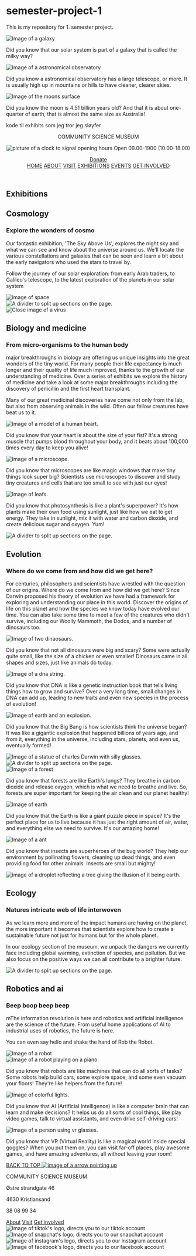 # semester-project-1

This is my repository for 1. semester project.

<div class="cosmo-dyk img-row-dyk">
                <div class="solar dyk-card">
                    <img src="/images/cosmo-galaxy.jpg" alt="Image of a galaxy">
                    <p>Did you know that our solar system is part of a galaxy that is called the milky way?</p>
                </div>
                <div class="observatory dyk-card">
                    <img src="/images/cosmo-observarory.jpg" alt="Image of a astronomical observatory">
                    <p>Did you know a astronomical observatory has a large telescope, or more. It is usually high up in mountains or hills to have cleaner, clearer skies.</p>
                </div>
                <div class="moon dyk-card">
                    <img src="/images/cosmo-moon.jpg" alt="Image of the moons surface">
                    <p>Did you know the moon is 4.51 billion years old? And that it is about one-quarter of earth, that is almost the same size as Australia!</p>
                </div>
            </div>

kode til exhibits som jeg tror jeg sløyfer

<!DOCTYPE html>
<html lang="en">
<head>
    <meta charset="UTF-8">
    <meta name="viewport" content="width=device-width, initial-scale=1.0">
    <meta name="description" content="Welcome to our science community museum, explore and discover the many curiosities of our wonderful universe!">
    <link rel="stylesheet" href="/styles.css">
    <link rel="icon" href="images/logo.png">
    <link rel="preconnect" href="https://fonts.googleapis.com">
    <link rel="preconnect" href="https://fonts.gstatic.com" crossorigin>
    <link href="https://fonts.googleapis.com/css2?family=Inika:wght@400;700&family=Poppins:wght@100;200;300;400;500;600;700&display=swap" rel="stylesheet">
    <title>Exhibitions | Community Science Museum</title>
</head>
<body id="body">
    <header>
        <div class="one">
            <div class="headline">
                <p>COMMUNITY SCIENCE <span class="thin">MUSEUM</span></p>
            </div>
            <div class="header-info">
                <div class="opening-hours-header">
                    <p><img src="/images/clock.png" alt="picture of a clock to signal opening hours"> Open 09.00-1900 (10.00-18.00)</p>
                </div>
                <div class="donate button">
                    <a href="/explore.html">Donate</a>
                </div>
            </div>
        </div>
        <div class="two">
            <nav>
                <a href="/index.html">HOME</a>
                <a href="about.html" class="current">ABOUT</a>
                <a href="visit.html">VISIT</a>
                <a href="exhibitions.html">EXHIBITIONS</a>
                <a href="events.html">EVENTS</a>
                <a href="involve.html">GET INVOLVED</a>
            </nav>
        </div>
    </header>
    <main>
        <section class="exhibitions-hero other-hero">
            <h1>Exhibitions</h1>
        </section>
        <section class="cosmology ex-cards container">
            <div class="cosmo-info type-one info-card">
                <div>
                    <h2>Cosmology</h2>
                </div>
                <div>
                    <h3>Explore the wonders of cosmo</h3>
                </div>
                <div>
                    <p>Our fantastic exhibition, 'The Sky Above Us', explores the night sky and what we can see and know about the universe around us. We'll locate the various constellations and galaxies that can be seen and learn a bit about the early navigators who used the stars to travel by. </p>
                    <p>Follow the journey of our solar exploration: from early Arab traders, to Galileo's telescope, to the latest exploration of the planets in our solar system</p>
                </div>
            </div>
            <div class="cosmo-img">
                <img src="/images/cosmo-space.jpg" alt="image of space">
            </div>
        </section>
        <div class="divider">
            <img src="/images/divider-blue.png" alt="A divider to split up sections on the page.">
        </div>
        <section class="biology col-cards container">
            <div class="ex-cards">
                <div class="bio-img">
                    <img src="/images/bio-virus.jpg" alt="Close image of a virus">
                </div>
                <div class="bio-info info-card">
                    <div>
                        <h2>Biology and medicine</h2>
                    </div>
                    <div>
                        <h3>From micro-organisms to the human body</h3>
                    </div>
                    <div>
                        <p>major breakthroughs in biology are offering us unique insights into the great wonders of the tiny world.
                            For many people their life expectancy is much longer and their quality of life much improved, thanks to the growth of our understanding of medicine. Over a series of exhibits we explore the history of medicine and take a look at some major breakthroughs including the discovery of penicillin and the first heart transplant.</p>
                        <p>Many of our great medicinal discoveries have come not only from the lab, but also from observing animals in the wild. Often our fellow creatures have beat us to it.</p>
                    </div>
                </div>
            </div>
            <div class="bio-dyk ex-cards">
                <div class="heart dyk-card">
                    <img src="/images/bio-heart.jpg" alt="Image of a model of a human heart.">
                    <p>Did you know that your heart is about the size of your fist? It's a strong muscle that pumps blood throughout your body, and it beats about 100,000 times every day to keep you alive!</p>
                </div>
                <div class="micro dyk-card">
                    <img src="/images/bio-micro.jpg" alt="Image of a microscope.">
                    <p>Did you know that microscopes are like magic windows that make tiny things look super big? Scientists use microscopes to discover and study tiny creatures and cells that are too small to see with just our eyes!</p>
                </div>
                <div class="photosynthesis dyk-card">
                    <img src="/images/bio-leaf.jpg" alt="Image of leafs.">
                    <p>Did you know that photosynthesis is like a plant's superpower? It's how plants make their own food using sunlight, just like how we eat to get energy. They take in sunlight, mix it with water and carbon dioxide, and create delicious sugar and oxygen. Yum! </p>
                </div>
            </div>
        </section>
        <div class="divider">
            <img src="/images/divider-blue.png" alt="A divider to split up sections on the page.">
        </div>
        <section class="evolution ex-cards container">
            <div class="evo-info type-one info-card">
                <div>
                    <h2>Evolution</h2>
                </div>
                <div>
                    <h3>Where do we come from and how did we get here?</h3>
                </div>
                <div>
                    <p>For centuries, philosophers and scientists have wrestled with the question of our origins. Where do we come from and how did we get here? Since Darwin proposed his theory of evolution we have had a framework for exploring and understanding our place in this world.
                        Discover the origins of life on this planet and how the species we know today have evolved our time. You can also take some time to meet a few of the creatures who didn't survive, including our Woolly Mammoth, the Dodos, and a number of dinosaurs too.</p>
                </div>
            </div>
            <div class="evo-dyk img-row-dyk">
                <div class="dino dyk-card">
                    <img src="/images/evo-dino.jpg" alt="Image of two dinaosaurs.">
                    <p>
                        Did you know that not all dinosaurs were big and scary? Some were actually quite small, like the size of a chicken or even smaller! Dinosaurs came in all shapes and sizes, just like animals do today.</p>
                </div>
                <div class="dna dyk-card">
                    <img src="/images/evo-dna.jpg" alt="Image of a dna string.">
                    <p>Did you know that DNA is like a genetic instruction book that tells living things how to grow and survive? Over a very long time, small changes in DNA can add up, leading to new traits and even new species in the process of evolution!</p>
                </div>
                <div class="darwin dyk-card">
                    <img src="/images/evo-bigbang.jpg" alt="Image of earth and an explosion.">
                    <p>Did you know that the Big Bang is how scientists think the universe began? It was like a gigantic explosion that happened billions of years ago, and from it, everything in the universe, including stars, planets, and even us, eventually formed! </p>
                </div>
            </div>
            <div>
                <img src="/images/evo-darwin.jpg" alt="Image of a statue of charles Darwin with silly glasses.">
            </div>
        </section>
        <div class="divider">
            <img src="/images/divider-blue.png" alt="A divider to split up sections on the page.">
        </div>
        <section class="ecology ex-cards container">
            <div class="eco-dyk img-row-dyk">
                <div class="forest dyk-card">
                    <img src="/images/eco-forest.jpg" alt="Image of a forest">
                    <p>Did you know that forests are like Earth's lungs? They breathe in carbon dioxide and release oxygen, which is what we need to breathe and live. So, forests are super important for keeping the air clean and our planet healthy!</p>
                </div>
                <div class="earth dyk-card">
                    <img src="/images/eco-earth.jpg" alt="Image of earth">
                    <p>Did you know that the Earth is like a giant puzzle piece in space? It's the perfect place for us to live because it has just the right amount of air, water, and everything else we need to survive. It's our amazing home!</p>
                </div>
                <div class="insect dyk-card">
                    <img src="/images/eco-ant.jpg" alt="Image of a ant">
                    <p>Did you know that insects are superheroes of the bug world? They help our environment by pollinating flowers, cleaning up dead things, and even providing food for other animals. Insects are small but mighty!</p>
                </div>
            </div>
            <div>
                <img src="/images/eco-droplet.jpg" alt="image of a droplet reflecting a tree giving the illusion of it being earth.">
            </div>
            <div class="eco-info info-card">
                <div>
                    <h2>Ecology</h2>
                </div>
                <div>
                    <h3>Natures intricate web of life interwoven</h3>
                </div>
                <div>
                    <p>As we learn more and more of the impact humans are having on the planet, the more important it becomes that scientists explore how to create a sustainable future not just for humans but for the whole planet.</p>
                    <p>In our ecology section of the museum, we unpack the dangers we currently face including global warming, extinction of species, and pollution. But we also focus on the positive ways we can all contribute to a brighter future.</p>
                </div>
            </div>
        </section>
        <div class="divider">
            <img src="/images/divider-blue.png" alt="A divider to split up sections on the page.">
        </div>
        <section class="robotics col-cards container">
            <div class="ex-cards">
                <div class="robo-info info-card">
                    <div>
                        <h2>Robotics and ai</h2>
                    </div>
                    <div>
                        <h3>Beep boop beep beep</h3>
                    </div>
                    <div>
                        <p>mThe information revolution is here and robotics and artificial intelligence are the science of the future. From useful home applications of AI to industrial uses of robotics, the future is here.</p>
                        <p>You can even say hello and shake the hand of Rob the Robot.</p>
                    </div>
                </div>
                <div class="robo-img">
                    <img src="/images/robo-robo.jpg" alt="Image of a robot ">
                </div>
            </div>
            <div class="robo-dyk ex-cards">
                <div class="piano dyk-card">
                    <img src="/images/robo-piano.jpg" alt="Image of a robot playing on a piano.">
                    <p> Did you know that robots are like machines that can do all sorts of tasks? Some robots help build cars, some explore space, and some even vacuum your floors! They're like helpers from the future!</p>
                </div>
                <div class="colorful dyk-card">
                    <img src="/images/robo-color.jpg" alt="Image of colorful lights.">
                    <p>Did you know that AI (Artificial Intelligence) is like a computer brain that can learn and make decisions? It helps us do all sorts of cool things, like play video games, talk to virtual assistants, and even drive self-driving cars!</p>
                </div>
                <div class="vrglasses dyk-card">
                    <img src="/images/robo-vr.jpg" alt="Image of a person using vr glasses.">
                    <p>Did you know that VR (Virtual Reality) is like a magical world inside special goggles? When you put them on, you can visit far-off places, play awesome games, and have amazing adventures, all without leaving your room!</p>
                </div>
            </div>
        </section>
        <div class="back-to-top">
            <a href="#body">BACK TO TOP <img src="/images/Arrow 1.png" alt="image of a arrow pointing up"></a>
        </div>
    </main>
    <footer>
        <div class="logo-footer">
            <p>COMMUNITY SCIENCE <span class="thin">MUSEUM</span></p>
        </div>
        <div class="footer-address">
            <p>Østre strandgate 46</p>
            <p>4630 Kristiansand</p>
            <p>38 08 99 34</p>
        </div>
        <div class="footer-links">
            <a href="about.html">About</a>
            <a href="visit.html">Visit</a>
            <a href="involve.html">Get involved</a>
        </div>
        <div class="socials">
            <img src="/images/tiktok.png" alt="Image of tiktok's logo, directs you to our tiktok account">
            <img src="/images/snapchat.png" alt="Image of snapchat's logo, directs you to our snapchat account">
            <img src="/images/instagram.png" alt="Image of instagram's logo, directs you to our instagram account">
            <img src="/images/facebook.png" alt="Image of facebook's logo, directs you to our facebook account">
        </div>
    </footer>

</body>
</html>
